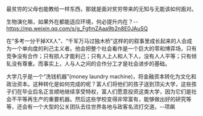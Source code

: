 最贫穷的父母也能教给一样东西，那就是面对贫穷带来的无知与无能该如何面对。

生物演化嘛，如果外在都能适应环境，何必提升内在？--https://mp.weixin.qq.com/s/g_FgfmZAaa9b2n8E0JAuSQ

在“多考一分干掉XX人”、“千军万马过独木桥”这样的的叙事里成长起来的人会成为一个单向度的利己主义者。他会把整个社会看作是一个巨大的零和博弈场，只有竞争没有合作；只有损人才能利己；只有人上人和人下人，没有人人平等；只有倾轧没有尊重。而事实上，人与人之间的合作分工才是社会进步的基础。

大学几乎是一个“洗钱机器”(money laundry machine)，将金融资本转化为文化和政治资本。这种转化是如何完成的呢？富人们将他们的孩子送到顶尖大学，这些孩子们在毕业后名正言顺地继续享受特权，富人们愿意投资这类大学，因为它们是社会不平等再生产的重要机器。然后这些学校变得非常富有，能够做出好的研究等等，还会有一个大型的公关团队去往世界各地与政客名流打交道。--项飙